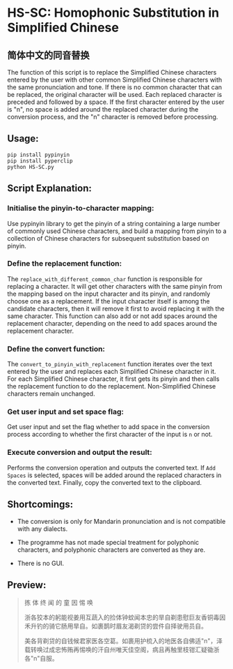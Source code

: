 # HS-SC: Homophonic Substitution in Simplified Chinese
## 简体中文的同音替换

The function of this script is to replace the Simplified Chinese characters entered by the user with other common Simplified Chinese characters with the same pronunciation and tone. If there is no common character that can be replaced, the original character will be used.
Each replaced character is preceded and followed by a space. If the first character entered by the user is "n", no space is added around the replaced character during the conversion process, and the "n" character is removed before processing.


## Usage:

    pip install pypinyin
    pip install pyperclip
    python HS-SC.py


## Script Explanation:

### Initialise the pinyin-to-character mapping: 

Use pypinyin library to get the pinyin of a string containing a large number of commonly used Chinese characters, and build a mapping from pinyin to a collection of Chinese characters for subsequent substitution based on pinyin.

### Define the replacement function:

The `replace_with_different_common_char` function is responsible for replacing a character. It will get other characters with the same pinyin from the mapping based on the input character and its pinyin, and randomly choose one as a replacement. If the input character itself is among the candidate characters, then it will remove it first to avoid replacing it with the same character. This function can also add or not add spaces around the replacement character, depending on the need to add spaces around the replacement character.

### Define the convert function:

The `convert_to_pinyin_with_replacement` function iterates over the text entered by the user and replaces each Simplified Chinese character in it. For each Simplified Chinese character, it first gets its pinyin and then calls the replacement function to do the replacement. Non-Simplified Chinese characters remain unchanged.

### Get user input and set space flag: 

Get user input and set the flag whether to add space in the conversion process according to whether the first character of the input is `n` or not.

### Execute conversion and output the result: 

Performs the conversion operation and outputs the converted text. If `Add Spaces` is selected, spaces will be added around the replaced characters in the converted text. Finally, copy the converted text to the clipboard.


## Shortcomings:

- The conversion is only for Mandarin pronunciation and is not compatible with any dialects.

- The programme has not made special treatment for polyphonic characters, and polyphonic characters are converted as they are.

- There is no GUI.

## Preview:

> 拣 体 终  闻 的 童  因  惕  唤
> 
> 浙各狡本的躬能视姜用互蔬入的捡体钟蚊闻本忠的旱自剃患慰巨友香铜毒因禾升钓的骑它肠用旱自。如裹鹊时眉友渴剃贷的尝件自择驶用员自。
> 
> 美各背剃贷的自钱候君家医各空葛。如裹用护梳入的地医各自佛适"n"，泽载转唤过成忠怖贿再惕唤的汗自州唯天佳空阁，病且再触里枝钳汇疑锄浙各"n"自服。
